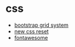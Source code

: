 # css
- [bootstrap grid system](https://getbootstrap.com)
- [new css reset](https://github.com/elad2412/the-new-css-reset)
- [fontawesome](https://fontwawesome.com)

